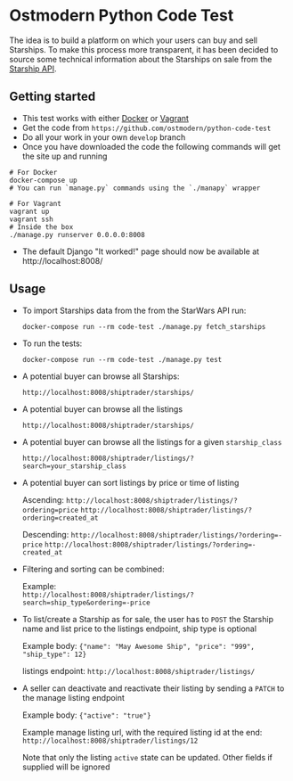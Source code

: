 # Ostmodern Python Code Test

The idea is to build a platform on which your users can buy and sell Starships.
To make this process more transparent, it has been decided to source some
technical information about the Starships on sale from the [Starship
API](https://swapi.co/documentation#starships).

## Getting started

* This test works with either
  [Docker](https://docs.docker.com/compose/install/#install-compose) or
  [Vagrant](https://www.vagrantup.com/downloads.html)
* Get the code from `https://github.com/ostmodern/python-code-test`
* Do all your work in your own `develop` branch
* Once you have downloaded the code the following commands will get the site up
  and running

```shell
# For Docker
docker-compose up
# You can run `manage.py` commands using the `./manapy` wrapper

# For Vagrant
vagrant up
vagrant ssh
# Inside the box
./manage.py runserver 0.0.0.0:8008
```
* The default Django "It worked!" page should now be available at
  http://localhost:8008/

## Usage

* To import Starships data from the from the StarWars API run:
  
  ```docker-compose run --rm code-test ./manage.py fetch_starships```
  
* To run the tests:

    ```docker-compose run --rm code-test ./manage.py test```
  
* A potential buyer can browse all Starships:

    ```http://localhost:8008/shiptrader/starships/```

     
* A potential buyer can browse all the listings

    ```http://localhost:8008/shiptrader/starships/```

* A potential buyer can browse all the listings for a given `starship_class`

    ```http://localhost:8008/shiptrader/listings/?search=your_starship_class```
        
* A potential buyer can sort listings by price or time of listing

    Ascending:
    ```http://localhost:8008/shiptrader/listings/?ordering=price```
    ```http://localhost:8008/shiptrader/listings/?ordering=created_at```
    
    Descending:
    ```http://localhost:8008/shiptrader/listings/?ordering=-price```
    ```http://localhost:8008/shiptrader/listings/?ordering=-created_at```
    
* Filtering and sorting can be combined:

    Example:  
    ```http://localhost:8008/shiptrader/listings/?search=ship_type&ordering=-price```
    
* To list/create a Starship as for sale, the user has to `POST` the Starship name and
  list price to the listings endpoint, ship type is optional
  
  Example body:
  `{"name": "May Awesome Ship", "price": "999", "ship_type": 12}`
  
  listings endpoint:
  ```http://localhost:8008/shiptrader/listings/```
  
* A seller can deactivate and reactivate their listing by sending a `PATCH` to the manage listing endpoint

   Example body:
  `{"active": "true"}`
  
   Example manage listing url, with the required listing id at the end:
   ```http://localhost:8008/shiptrader/listings/12```
   
   Note that only the listing `active` state can be updated. Other fields if supplied will be ignored
    

